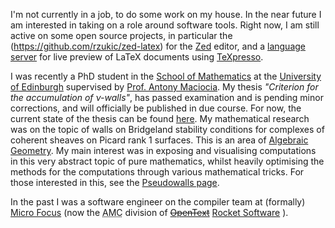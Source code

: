 I'm not currently in a job, to do some work on my house.
In the near future I am interested in taking on a role around software tools.
Right now, I am still active on some open source projects,
in particular the
(https://github.com/rzukic/zed-latex)
for the [Zed](https://zed.dev/) editor,
and a [language server](https://github.com/lnay/texpresso-lsp) for live preview
of LaTeX documents using [TeXpresso](https://github.com/let-def/texpresso).

I was recently a PhD student in the
[School of Mathematics](https://www.maths.ed.ac.uk/)
at the
[University of Edinburgh](https://www.ed.ac.uk/)
supervised by
[Prof. Antony Maciocia](https://www.ed.ac.uk/profile/antony-maciocia).
My thesis *"Criterion for the accumulation of ν-walls"*, has passed examination
and is pending minor corrections, and will officially be published in due course.
For now, the current state of the thesis can be found
[here](https://git.ecdf.ed.ac.uk/personal-latex-documents/research/thesis/-/jobs/artifacts/main/raw/tex/main.pdf?job=build).
My mathematical research was on the topic of walls on Bridgeland stability conditions for complexes of coherent
sheaves on Picard rank 1 surfaces.
This is an area of [Algebraic Geometry](https://en.wikipedia.org/wiki/Algebraic_geometry).
My main interest was in exposing and visualising computations in this very abstract topic of pure mathematics,
whilst heavily optimising the methods for the computations through various mathematical tricks.
For those interested in this, see the
[Pseudowalls page](pseudowalls).

In the past I was a software engineer on the compiler team at (formally)
[Micro Focus](https://www.opentext.com/microfocus)
(now the <abbr title="Application Modernisation and Connectivity (moving COBOL applications off mainframes)">AMC</abbr>
division of
~~[OpenText](https://www.opentext.com/)~~
[Rocket Software](https://www.rocketsoftware.com/)
).
